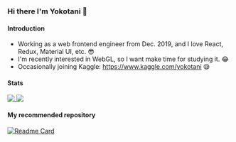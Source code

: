 ### Hi there I'm Yokotani 👋
#### Introduction
- Working as a web frontend engineer from Dec. 2019, and I love React, Redux, Material UI, etc. 😎
- I'm recently interested in WebGL, so I want make time for studying it. 😂
- Occasionally joining Kaggle: https://www.kaggle.com/yokotani 😪

#### Stats
<a href="https://github.com/yokotani92">
  <img align="top" src="https://github-readme-stats.vercel.app/api?username=yokotani92&theme=jolly&show_icons=true)](https://github.com/anuraghazra/github-readme-stats" />
</a>
<a href="https://github.com/yokotani92">
  <img align="top" src="https://github-readme-stats.vercel.app/api/top-langs/?username=yokotani92&theme=jolly" />
</a>

#### My recommended repository

[![Readme Card](https://github-readme-stats.vercel.app/api/pin/?username=yokotani92&repo=my-app&theme=jolly)](https://github.com/yokotani92/my-app)
